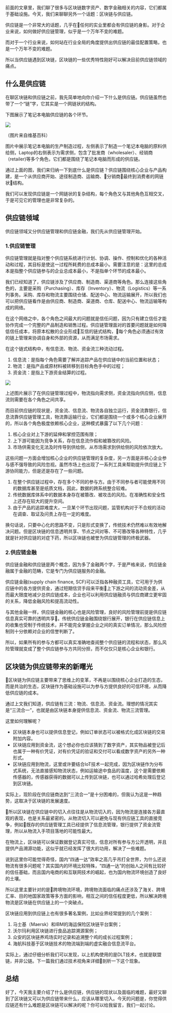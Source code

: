 前面的文章里，我们聊了很多与区块链数字资产、数字金融相关的内容，它们都属于基础设施。今天，我们来聊聊另外一个话题：区块链与供应链。

供应链是一个非常大的话题，几乎在任何的实业里都会有供应链的身影。对于企业来说，如何做好供应链管理，似乎是一个万年不变的难题。

而对于一个行业来说，如何站在行业全局的角度提供出供应链的最佳配置策略，也是一个万年不变的难题。

所以当供应链遇到区块链，区块链的一些优秀特性刚好可以解决目前供应链领域的痛点。

## 什么是供应链

在聊区块链和供应链之前，我先简单地向你介绍一下什么是供应链。供应链虽然也带了一个“链”字，它其实是一个网链状的结构。

下图展示了笔记本电脑供应链的各个环节。

![](https://static001.geekbang.org/resource/image/0a/e2/0afaa9dbe589379ccb42cf946669a7e2.png?wh=1400*1050)

（图片来自维基百科）

图片中展示笔记本电脑的生产制造过程，左侧表示了制造一个笔记本电脑的原料供给侧，Laptop的右侧表示为需求侧，包含了批发商（wholesaler）、经销商（retailer)等多个角色，它们都是围绕了笔记本电脑而形成的供应链。

通过上面的图，我们来归纳一下到底什么是供应链？供应链围绕核心企业与产品构建，是一个从供应商开始、途径制造商、运输商、分销商最终到消费者的网链状结构。

我们可以发现供应链是一个网链状的复杂结构，每个角色又与其他角色互相交叉，于是可见它的管理也是非常复杂的。

## 供应链领域

供应链领域又分供应链管理和供应链金融，我们先从供应链管理开始。

### 1.供应链管理

供应链管理就是指对整个供应链系统进行计划、协调、操作、控制和优化的各种活动和过程，其目标是使这一过程所耗费的总成本最小。需要注意的是：这里的总成本是指整个供应链参与的企业总成本最小，不是指单个环节的成本最小。

我们已经知道了，供应链涉及了供应商、制造商、渠道商等角色。那么连接这些角色的，主要是采购（Purchasing）、库存（Inventory）、物流（Logistics）等一系列事务。采购、库存和物流主要围绕仓储、配送中心、物流运输展开，所以我们也可以把供应链看作是由供应商、制造商、渠道商、仓库、配送中心、物流运输等构成的网络。

在这个网络之中，各个角色之间最大的问题就是信任问题，因为只有建立信任才能协作完成一个完整的产品制造和销售过程。供应链管理面对的首要问题就是如何降低信任成本，将原本松散的企业形成互信的链式结构，每个角色必须通过有效的链上管理来协调自身和外部的资源，从而满足市场需求。

在这个链式结构中，有信息流、物流、资金流三种流动过程。

1. 信息流：是指每个角色需要了解并追踪产品在供应链中的当前位置和状态；
2. 物流：是指产品或原材料被转移到目标角色手中的过程；
3. 资金流：是指上下游资金结算的过程。

![](https://static001.geekbang.org/resource/image/67/4d/67683f40d4f32203038e3c1a9625704d.png?wh=1286*650)

上述图片展示了在供应链管理过程中，物流指向需求侧，资金流指向供应侧，信息流则需要在各个角色之间共享。

而目前供应链的现状是，资金流、信息流、物流各自独立运行，资金流靠银行，信息流靠供应链管理工具，物流靠运输行业，它们都是围绕一个或多个核心企业展开的，所以各个角色极度依赖核心企业，这种模式暴露了以下几个问题：

1. 核心企业对上下游的延伸和掌控范围有限；
2. 上下游可能因为竞争关系，存在信息流作假和被篡改的风险。
3. 市场供需变化无法及时传导到供给侧，从市场需求到供给侧的风险依次放大。

这些问题一方面会增加核心企业的供应链管理的复杂度，另一方面是非核心企业参与感不强导致的风险忽视。虽然市场上也出现了一系列工具来帮助提升供应链上下游协同能力，但是还是存在了一些问题。

1. 在整个供应链过程中，存在多个不同的参与方。由于不同参与者可能使用不同的数据库甚至是纸质文档，因此，数据的跨系统整合较难。
2. 传统数据库体系中的数据本身存在被篡改、被攻击的风险。在准确性和安全性上还存在较大的提升空间。
3. 由于产品的追踪难度大，一旦某个环节出现问题，监管机构对于不合规的活动在调查、取证及问责上存在一定的难度。

换句话说，只要中心化的思路不变，只是形式变换了，传统技术仍然难以有效地解决问题。但是区块链的信息透明共享、节点之间对等、不可篡改等各种特性，几乎就是针对供应链的对症下药，所以区块链也被誉为供应链管理的终极武器。

### 2.供应链金融

供应链金融和供应链是两个概念，因为多了金融两个字，于是严格来说，供应链金融属于金融的范畴，它是专门为供应链服务的金融。

供应链金融(supply chain finance, SCF)可以泛指各种融资工具，它可用于为供应链中的各方提供资金，通过短期信贷手段来平衡上下游之间的流动资金差，从而最大限度地减少总供应链成本，企业也可以利用供应链融资与供应商建立更牢固的关系，降低金融风险和提高流动性。

与其他金融一样，供应链金融的核心也是风险管理，良好的风险管理前提是供应链信息真实可靠的透明共享。传统供应链金融围绕银行展开，银行在供应链信息上的收集也受制于传统技术，并不能完全掌握企业之间的真实订单情况，那么风险控制则十分依赖对企业的信誉判断了。

所以，如果所有的参与方都可以真实准确地查阅整个供应链的流程和状态，那么风险管理就变成了整个供应链参与方共同分担，而不仅仅只是核心企业和银行。

## 区块链为供应链带来的新曙光

区块链为供应链主要带来了思维上的变革，不再是以围绕核心企业打造的生态，而是共治的生态，区块链作为基础设施可以为参与方提供良好的可信环境，从而降低供应链的成本。

通过上文我们知道，供应链有三流：物流、信息流、资金流。理想的情况其实是“三流合一”，也就是由区块链本身提供信息流、资金流、物流三流管理。

这里如何理解呢？

- 区块链本身也可以提供信息登记，例如订单状态可以被格式化成区块链的交易附加内容。
- 区块链应用到资金流，这个想必你也应该猜到了数字资产，其实物品被登记后也属于一种有价凭证，对有价凭证的验证和交付可以看成数字资产的另外一种形式。
- 区块链应用到物流，这里或许要结合IoT技术一起完成，因为区块链作为分布式系统，无法直接感知物流状态，例如运输途中食品的温度，这个是需要依赖传感器的，传感器获得的数据可以上传到区块链，也可以通过哈希处理后登记到区块链。

实际上，现阶段在供应链商达到“三流合一”是十分困难的，但我认为这是一种趋势，这取决于区块链的发展速度。

所以区块链在供应链中的切入点往往是从物流切入的，因为物流是连接各方最直观的表现，也是关系最紧密的。从物流切入可以避免与现有供应链工具的直接竞争，例如既存的供应链管理工具已经提供了信息流管理，银行提供了资金流管理，所以从物流入手项目落地的可能性最大。

在物流上，区块链可以保证数据登记真实可信，信息对所有参与方公开透明，并且提供产品溯源功能，这似乎就已经发挥了很大的功用，解决了一些难题。

说到这里你可能觉得奇怪，国内“四通一达”效率之高几乎吊打全世界，为什么还说物流有很多问题呢？其实国内的环境比较特殊，“四通一达”的创始人之间有比较好的信任基础，而且国内电商的和互联网技术的崛起，也为国内物流环境创造了良好的土壤。

所以这里主要针对的是跨境物流环境，跨境物流面临的痛点还涉及了海关、跨境汇率、目的地国家政策等多方面的影响，相互之间的信任程度更低，所以解决跨境物流是区块链在供应链上的一个突破点。

区块链应用到供应链上也有很多著名案例，比如业界经常提到的几个案例：

1. 马士基（Maersk）和IBM的海运保险区块链平台案例；
2. 沃尔玛利用区块链进行食品追踪溯源案例；
3. 众安的区块链养鸡场实时记录和追溯整个鸡的成长过程案例；
4. 海航科技基于区块链技术的物流端到端的虚实融合信息流平台。

实际上，通过仔细分析我们可以发现，以上机构使用的是DLT技术，也就是联盟链，并非公链。下一篇我们通过技术视角来详细剖析一下这个现象。

## 总结

好了，今天我主要介绍了什么是供应链，供应链的现状以及面临的难题，最好又聊到了区块链又可以为供应链带来什么，应该从哪里切入。今天的问题是，你觉得供应链还有什么难题是区块链可以解决的呢？你可以给我留言，我们一起讨论。